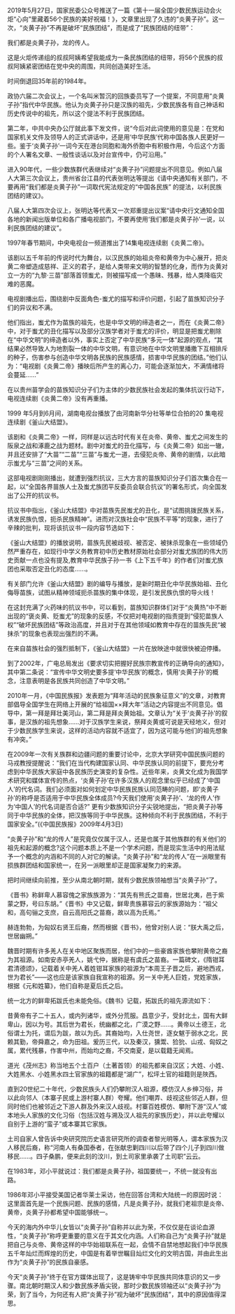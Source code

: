 2019年5月27日，国家民委公众号推送了一篇《第十一届全国少数民族运动会火炬“心向”里藏着56个民族的美好祝福！》，文章里出现了久违的“炎黄子孙”。这一次，“炎黄子孙”不再是破坏“民族团结”，而是成了“民族团结的纽带”：



我们都是炎黄子孙，龙的传人。



这是火炬传递组的叔叔阿姨希望我能成为一条民族团结的纽带，将56个民族的叔叔阿姨紧密团结在党中央的周围，共同创造美好生活。





时间倒退回35年前的1984年。



政协六届二次会议上，一个名叫米暂沉的回族委员写了一个提案，不同意用“炎黄子孙”指代中华民族。他认为炎黄子孙只是汉族的祖先，少数民族各有自己神话和历史传说中的祖先，所以这个提法不利于民族团结。



第二年，中共中央办公厅就此事下发文件，说“今后对此词使用的意见是：在党和国家机关文件及领导人的正式讲话中，还是用‘中华民族’代称中国各族人民更好一些。鉴于‘炎黄子孙’一词今天在港台同胞和海外侨胞中有积极作用，今后这个方面的个人署名文章、一般性谈话以及对台宣传中，仍可沿用。”



进入90年代，一些少数族群代表继续对“炎黄子孙”问题提出不同意见。例如八届人大第三次会议上，贵州省台江县的代表张明达等提出《请中央通知有关部门，不要再用“我们都是炎黄子孙”一词取代宪法规定的“中国各民族” 的提法，以利民族团结的建议》。



八届人大第四次会议上，张明达等代表又一次郑重提出议案“请中央行文通知全国各地的新闻出版单位和各广播电视部门，不要再使用‘我们都是炎黄子孙’一说，以利民族团结的建议”。



1997年春节期间，中央电视台一频道推出了14集电视连续剧《炎黄二帝》。



该剧以五千年前的传说时代为舞台，以汉民族的始祖炎帝和黄帝为中心展开，把炎黄二帝塑造成慈祥、正义的君子，是给人类带来文明的智慧的化身，而作为炎黄对立一方的“九黎·三苗”部落首领蚩尤，则被描写成一个愚昧、残暴，给人类降临灾难的恶魔。



电视剧播出后，围绕剧中反面角色-蚩尤的描写和评价问题，引起了苗族知识分子们的异议和不满。



他们指出，蚩尤作为苗族的祖先，也是中华文明的缔造者之一，而在《炎黄二帝》中，对于蚩尤的丑化描写以及部分汉族学者对于蚩尤的评价，明显是把蚩尤剔除在“中华文明”的缔造者以外，事实上否定了中华民族“多元一体”起源的观点，“其结果必然导致人为地割裂一体的中华文明，有意识地在中华文明里播撒下互相排斥的种子，伤害参与创造中华文明各民族的民族感情，损害中华民族的团结。”他们认为：“电视剧《炎黄二帝》播映后所产生的离心力，可能会逐渐加大，不满情绪将会蔓延……”



在以贵州苗学会的苗族知识分子们为主体的少数民族社会发起的集体抗议行动下，电视连续剧《炎黄二帝》没有再重播。





1999 年5月到6月间，湖南电视台播放了由河南新华分社等单位合拍的20 集电视连续剧《釜山大结盟》。



该剧和《炎黄二帝》一样，同样是以远古时代有关在炎帝、黄帝、蚩尤之间发生的阪泉之战和涿鹿之战为题材。剧中对蚩尤的丑化描写，与《炎黄二帝》如出一辙，并且还安排了“大苗”“二苗”“三苗”与蚩尤一道，去侵犯炎帝、黄帝的剧情，以此暗示蚩尤与“三苗”之间的关系。



这部电视剧刚刚播出，就遭到强烈抗议，三大方言的苗族知识分子们首次集合在一起，以“全国各界苗族人士及蚩尤族团平反委员会联合抗议”的署名形式，向全国发出了公开的抗议书。



抗议书中指出，《釜山大结盟》中对苗族先民蚩尤的丑化，是“试图挑拨民族关系，诱发民族仇恨，扼杀民族精神”。进而对汉族社会中“民族不平等”的现象，进行了辛辣的批判，现将该抗议书一段内容节选如下：



《釜山大结盟》的播放说明，苗族先民被歧视、被否定、被抹杀现象在一些领域仍然严重存在，如现行中学义务教育初中历史教材原始社会部分对蚩尤族团的伟大历史贡献一点也没有提及,教育中华民族子孙一书《上下五千年》的作者们对蚩尤族团也采取否定丑化的态度……。



有关部门允许《釜山大结盟》剧的编导与播放，是新时期丑化中华民族始祖、丑化侮辱苗族，试图从精神领域扼杀苗族的集中体现，是引发民族仇恨的导火线！





在这封充满了火药味的抗议书中，可以看到，苗族知识群体们对于“炎黄热”中不断出现的“褒炎黄、贬蚩尤”的现象的反感，不仅把对电视剧的指责提到“侵犯苗族人权”“破坏民族团结”等政治高度，并且对于在其他领域如教育中存在的苗族先民“被抹杀”的现象也表现出强烈的不满。



在来自苗族社会的强烈抵制下，《釜山大结盟》一片在放映途中就很快被迫停播。



到了2002年，广电总局发出《要求切实把握好民族宗教宣传的正确导向的通知》，其中第二条说：“宣传中华文明史要多提‘中华民族’的概念，慎用‘炎黄子孙’的概念，注意表明是各民族共同创造了中华文明。”



2010年一月，《中国民族报》发表题为“拜年活动的民族象征意义”的文章，对教育部倡导全国学生在网络上开展的“给祖国××拜大年”活动之内容提出不同意见。倡导中，第一拜是拜壮美河山，第二拜是拜炎黄始祖。文章认为“关于‘炎黄子孙’的叙事，是汉族的祖先想象……对于汉族学生来说，祭拜炎黄或可说是天经地义，但对于少数民族学生来说，这样的活动内容就不适宜了，因为这可能与他们的祖先想象有冲突。”



在2009年一次有关族群和边疆问题的重要讨论中，北京大学研究中国民族问题的马戎教授提醒说：“我们在当代构建国家认同、中华民族认同的前提下，要充分考虑到中华民族大家庭中各民族历史演变的复杂性。近些年来，炎黄文化成为我国学术研究和媒体宣传的热点，‘炎黄子孙’在许多汉族人的观念里似乎已经成了‘中国人’的代名词。我们必须面对如何划定中华民族民族认同范畴的问题，即‘炎黄子孙’的称呼是否适用于中华民族全体成员?今天我们使用‘炎黄子孙’、‘龙的传人’作为‘中国人’的代名词是否合适?” 更有少数族知识分子尖锐地提出，“把炎黄子孙等同于中华民族的全体，把汉族等同于中华民族。这种倾向不利于民族团结，不利于国家安全。”(《中国民族报》2009年4月3日)



“炎黄子孙”和“龙的传人”是究竟仅仅属于汉人，还是也属于其他族群的有关他们的祖先和起源的概念?这个问题本质上不是一个学术问题，而是现实生活中的用法赋予一个概念的内涵和不同的人对它的解读。“炎黄子孙”和“龙的传人”在一派眼里有损族群团结和国家统一，在另一派眼里却正是国家凝聚力的来源。



把时间继续向前推，至少从南北朝时期，就有少数民族领袖想当“炎黄子孙”了。



《晋书》称鲜卑人慕容傀之家族族源为：“其先有熊氏之苗裔，世居北夷，邑于紫蒙之野，号曰东胡。”《晋书》中又记载，鲜卑贵族慕容云的家族源始为：“祖父和，高句骊之支庶，自云高阳氏之苗裔，故以高为氏焉。”



赫连勃勃，为匈奴右贤王后裔，然而根据《晋书》，他曾对别人说：“朕大禹之后，世居幽朔。”



魏晋时期有许多羌人在关中地区聚族而居，他们中的一些豪酋家族也攀附黄帝之裔为其祖源。如南安赤亭羌人，姚弋仲，据称是有虞氏之苗裔。一篇碑文，《隋钳耳君清德颂》，记载着关中羌人着姓钳耳家族的祖源为“本周王子晋之后，避地西戎，世为君长”——这也应是该家族自我宣称的祖源。另一关中羌人巨姓，党姓家族，根据《元和姓纂》，他们自称是夏后氏之后。



统一北方的鲜卑拓跋氏也未能免俗。《魏书》记载，拓跋氏的祖先源流如下：



昔黄帝有子二十五人，或内列诸华，或外分荒服。昌意少子，受封北土，国有大鲜卑山，因以为号。其后世为君长，统幽都之北，广漠之野……。黄帝以土德王，北俗谓土为托，谓后为跋，故以为氏。其裔始均，入仕尧世，逐女魃于弱水之北，民赖其勤，帝舜嘉之，命为田祖。爰历三代，以及秦汉，獯鬻、猃狁、山戎、匈奴之属，累代残暴，作害中州，而始均之裔，不交南夏，是以载籍无闻焉。



道光《茂州志》称当地五个土百户（土著首领）的祖先都来自汉区；大姓、小姓、大姓黑水、小姓黑水四土官家族的祖籍都是“湖广”，松坪土官的祖籍则是陜西。



直到20世纪二十年代，少数民族头人们仍攀附汉人祖源，模仿汉人乡绅习俗，并以此向邻人（本寨子民或上游村寨人群）夸耀。他们嘲弄、歧视这些邻近人群，但同时他们也被邻近之下游人群及外来汉人歧视。村寨百姓模仿、攀附下游“汉人”或本地头人家族的文化习俗（包括汉姓与溯及汉人祖先的家族历史），并以此夸耀以自别于上游的“蛮子”或本寨其它家族。



土司自家人曾告诉中央研究院历史语言研究所的调查者黎光明等人，谓本家族为汉人移民后裔，称“河南人有桑国泰者，在张献忠剿四川以后带了四个儿子到四川做移民……。四子桑鹏，便来此刻的汶川，到土司家里承袭了土司职”云云。 



在1983年，邓小平就说过：我们都是炎黄子孙，祖国要统一，不统一就没有出路。



1986年邓小平接受美国记者华莱士采访，他在回答台湾和大陆统一的原因时说：这里面首先是一个民族问题、民族的感情，凡是炎黄子孙，就我们老祖宗是炎帝、黄帝，炎黄子孙都希望中国能够统一。



今天的海内外中华儿女皆以“炎黄子孙”自称并以此为荣，不仅仅是在谈论血源性，“炎黄子孙”称呼更重要的意义在于其文化内涵。人们称自己为“炎黄子孙”就是把自己与炎帝、黄帝这样的中华始祖联系在一起，会情不自禁地想起我们中华民族五千年灿烂而辉煌的历史，中国是有着举世瞩目灿烂文化的文明古国，并由此生出作为“炎黄子孙”的民族自豪感。



今天“炎黄子孙”终于在官方媒体出现了，这是铸牢中华民族共同体意识的又一步骤。南北朝时期汉人和少数民族矛盾尖锐，那时少数民族领袖还以“炎黄子孙”为荣，到了当今，为何还有人把“炎黄子孙”视为破坏“民族团结”，其中的原因值得深思。 


